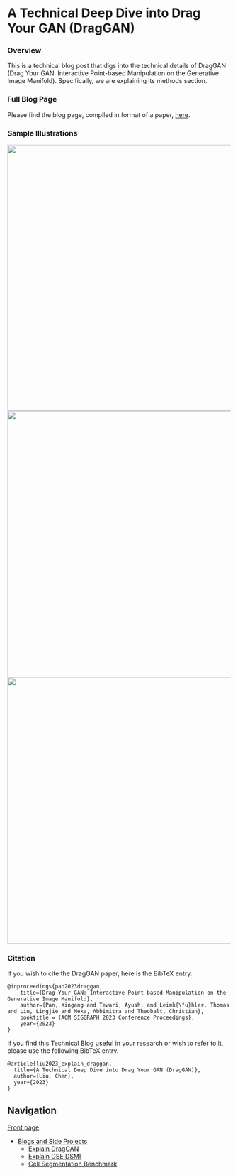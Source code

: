 # A Technical Deep Dive into Drag Your GAN (DragGAN)

### Overview
This is a technical blog post that digs into the technical details of DragGAN (Drag Your GAN: Interactive Point-based Manipulation on the Generative Image Manifold). Specifically, we are explaining its methods section.

### Full Blog Page
Please find the blog page, compiled in format of a paper, [here](https://chenliu-1996.github.io/blogs/ExplainDragGAN/main.pdf).

### Sample Illustrations
<img src="https://ChenLiu-1996.github.io/blogs/ExplainDragGAN/assets/fig1.png" width="600">

<img src="https://ChenLiu-1996.github.io/blogs/ExplainDragGAN/assets/fig3.png" width="600">

<img src="https://ChenLiu-1996.github.io/blogs/ExplainDragGAN/assets/fig5.png" width="600">


### Citation
If you wish to cite the DragGAN paper, here is the BibTeX entry.
```
@inproceedings{pan2023draggan,
    title={Drag Your GAN: Interactive Point-based Manipulation on the Generative Image Manifold},
    author={Pan, Xingang and Tewari, Ayush, and Leimk{\"u}hler, Thomas and Liu, Lingjie and Meka, Abhimitra and Theobalt, Christian},
    booktitle = {ACM SIGGRAPH 2023 Conference Proceedings},
    year={2023}
}
```
If you find this Technical Blog useful in your research or wish to refer to it, please use the following BibTeX entry.
```
@article{liu2023_explain_draggan,
  title={A Technical Deep Dive into Drag Your GAN (DragGAN)},
  author={Liu, Chen},
  year={2023}
}
```

## Navigation

[Front page](https://chenliu-1996.github.io/)
  - [Blogs and Side Projects](https://chenliu-1996.github.io/blogs/)
    - [Explain DragGAN](https://chenliu-1996.github.io/blogs/ExplainDragGAN/)
    - [Explain DSE DSMI](https://chenliu-1996.github.io/blogs/Explain_DSE_DSMI/)
    - [Cell Segmentation Benchmark](https://chenliu-1996.github.io/blogs/CellSegBenchmark/)
